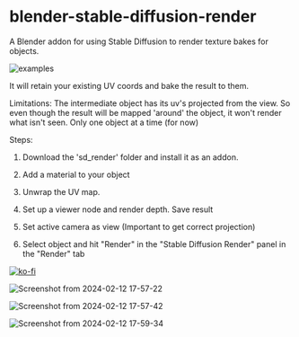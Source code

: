 # blender-stable-diffusion-render
A Blender addon for using Stable Diffusion to render texture bakes for objects.

![examples](https://github.com/neph1/blender-stable-diffusion-render/assets/7988802/8f22d031-5f5d-47e9-a0c2-dd9dde0a0a4c)


It will retain your existing UV coords and bake the result to them.

Limitations: The intermediate object has its uv's projected from the view. So even though the result will be mapped 'around' the object, it won't render what isn't seen. Only one object at a time (for now)

Steps:

1. Download the 'sd_render' folder and install it as an addon.

2. Add a material to your object

3. Unwrap the UV map.

4. Set up a viewer node and render depth. Save result

5. Set active camera as view (Important to get correct projection)

6. Select object and hit "Render" in the "Stable Diffusion Render" panel in the "Render" tab

[![ko-fi](https://ko-fi.com/img/githubbutton_sm.svg)](https://ko-fi.com/T6T3S8VXY)

![Screenshot from 2024-02-12 17-57-22](https://github.com/neph1/blender-stable-diffusion-render/assets/7988802/204b2d2a-2b5d-4575-84ac-e7625cd50b7d)

![Screenshot from 2024-02-12 17-57-42](https://github.com/neph1/blender-stable-diffusion-render/assets/7988802/5842777d-7029-4978-b043-6ba1e7005f8b)

![Screenshot from 2024-02-12 17-59-34](https://github.com/neph1/blender-stable-diffusion-render/assets/7988802/80ed6400-67af-4c0e-9b24-a16a846ce50a)
